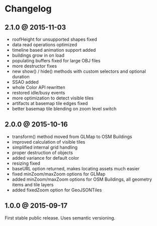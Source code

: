 
# Changelog

## 2.1.0 @ 2015-11-03

- roofHeight for unsupported shapes fixed
- data read operations optimized
- timeline based animation support added
- buildings grow in on load
- populating buffers fixed for large OBJ files
- more destructor fixes
- new show() / hide() methods with custom selectors and optional duration
- SSAO added
- whole Color API rewritten
- restored idle/busy events
- more optimization to detect visible tiles
- artifacts at basemap tile edges fixed
- better basemap tile blending on zoom level switch 

## 2.0.0 @ 2015-10-16

- transform() method moved from GLMap to OSM Buildings
- improved calculation of visible tiles
- simplified internal grid handling
- proper destruction of objects
- added variance for default color
- resizing fixed
- baseURL option returned, makes locating assets much easier 
- fixed minZoom/maxZoom options for GLMap
- added minZoom/maxZoom options for OSM Buildings, all geometry items and tile layers
- added fixedZoom option for GeoJSONTiles

## 1.0.0 @ 2015-09-17

First stable public release.
Uses semantic versioning.
